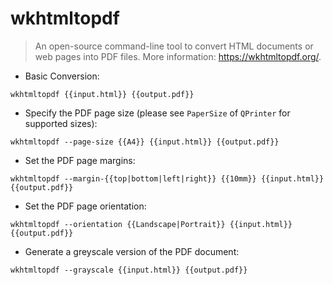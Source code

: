 # wkhtmltopdf

> An open-source command-line tool to convert HTML documents or web pages into PDF files.
> More information: <https://wkhtmltopdf.org/>.

- Basic Conversion:

`wkhtmltopdf {{input.html}} {{output.pdf}}`

- Specify the PDF page size (please see `PaperSize` of `QPrinter` for supported sizes):

`wkhtmltopdf --page-size {{A4}} {{input.html}} {{output.pdf}}`

- Set the PDF page margins:

`wkhtmltopdf --margin-{{top|bottom|left|right}} {{10mm}} {{input.html}} {{output.pdf}}`

- Set the PDF page orientation:

`wkhtmltopdf --orientation {{Landscape|Portrait}} {{input.html}} {{output.pdf}}`

- Generate a greyscale version of the PDF document:

`wkhtmltopdf --grayscale {{input.html}} {{output.pdf}}`
